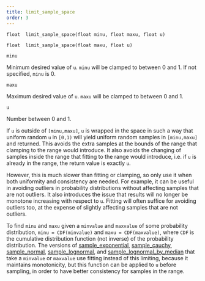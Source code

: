 ```yaml
---
title: limit_sample_space
order: 3
---
```

`float  limit_sample_space(float minu, float maxu, float u)`

`float  limit_sample_space(float maxu, float u)`

`minu`

Minimum desired value of `u`. `minu` will be clamped to between 0 and 1.
If not specified, `minu` is 0.

`maxu`

Maximum desired value of `u`. `maxu` will be clamped to between 0 and 1.

`u`

Number between 0 and 1.

If `u` is outside of `[minu,maxu]`, `u` is wrapped in the space in such a
way that uniform random `u` in `[0,1)` will yield uniform random samples in
`[minu,maxu]` and returned. This avoids the extra samples at the bounds
of the range that clamping to the range would introduce. It also avoids the
changing of samples inside the range that fitting to the range would
introduce, i.e. if `u` is already in the range, the return value is exactly `u`.

However, this is much slower than fitting or clamping, so only use
it when both uniformity and consistency are needed. For example, it can be
useful in avoiding outliers in probability distributions without affecting
samples that are not outliers. It also introduces the issue that results
will no longer be monotone increasing with respect to `u`.
Fitting will often suffice for avoiding outliers too, at the expense
of slightly affecting samples that are not outliers.

To find `minu` and `maxu` given a `minvalue` and `maxvalue` of some probability
distribution, `minu = CDF(minvalue)` and `maxu = CDF(maxvalue)`, where `CDF`
is the cumulative distribution function (not inverse) of the probability
distribution. The versions of [sample_exponential](/en/houdini-vex/sampling/sample_exponential "Samples the exponential distribution."),
[sample_cauchy](/en/houdini-vex/sampling/sample_cauchy "Samples the Cauchy (Lorentz) distribution."), [sample_normal](/en/houdini-vex/sampling/sample_normal "Samples the normal (Gaussian) distribution."), [sample_lognormal](/en/houdini-vex/sampling/sample_lognormal "Samples the log-normal distribution based on parameters of the underlying normal distribution."), and
[sample_lognormal_by_median](/en/houdini-vex/sampling/sample_lognormal_by_median "Samples the log-normal distribution based on median and standard deviation.") that take a `minvalue` or `maxvalue` use fitting
instead of this limiting, because it maintains monotonicity, but this
function can be applied to `u` before sampling, in order to have better
consistency for samples in the range.
